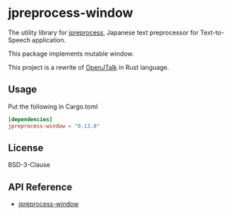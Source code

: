 # jpreprocess-window

The utility library for [jpreprocess](https://crates.io/crates/jpreprocess),
Japanese text preprocessor for Text-to-Speech application.

This package implements mutable window.

This project is a rewrite of [OpenJTalk](http://open-jtalk.sourceforge.net/) in Rust language.

## Usage

Put the following in Cargo.toml

```toml
[dependencies]
jpreprocess-window = "0.13.0"
```

## License

BSD-3-Clause

## API Reference

- [jpreprocess-window](https://docs.rs/jpreprocess-window)
